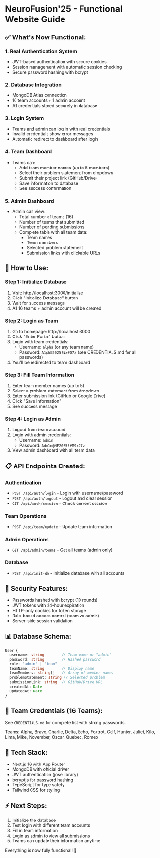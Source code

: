 # NeuroFusion'25 - Functional Website Guide

## ✅ What's Now Functional:

### 1. **Real Authentication System**
- JWT-based authentication with secure cookies
- Session management with automatic session checking
- Secure password hashing with bcrypt

### 2. **Database Integration**
- MongoDB Atlas connection
- 16 team accounts + 1 admin account
- All credentials stored securely in database

### 3. **Login System**
- Teams and admin can log in with real credentials
- Invalid credentials show error messages
- Automatic redirect to dashboard after login

### 4. **Team Dashboard**
- Teams can:
  - Add team member names (up to 5 members)
  - Select their problem statement from dropdown
  - Submit their project link (GitHub/Drive)
  - Save information to database
  - See success confirmation

### 5. **Admin Dashboard**
- Admin can view:
  - Total number of teams (16)
  - Number of teams that submitted
  - Number of pending submissions
  - Complete table with all team data:
    - Team names
    - Team members
    - Selected problem statement
    - Submission links with clickable URLs

## 🚀 How to Use:

### Step 1: Initialize Database
1. Visit: http://localhost:3000/initialize
2. Click "Initialize Database" button
3. Wait for success message
4. All 16 teams + admin account will be created

### Step 2: Login as Team
1. Go to homepage: http://localhost:3000
2. Click "Enter Portal" button
3. Login with team credentials:
   - Username: `alpha` (or any team name)
   - Password: `A1ph@2025!Nx#Q7z` (see CREDENTIALS.md for all passwords)
4. You'll be redirected to team dashboard

### Step 3: Fill Team Information
1. Enter team member names (up to 5)
2. Select a problem statement from dropdown
3. Enter submission link (GitHub or Google Drive)
4. Click "Save Information"
5. See success message

### Step 4: Login as Admin
1. Logout from team account
2. Login with admin credentials:
   - Username: `admin`
   - Password: `Adm1n@NF2025!#M9xQ7z`
3. View admin dashboard with all team data

## 📋 API Endpoints Created:

### Authentication
- `POST /api/auth/login` - Login with username/password
- `POST /api/auth/logout` - Logout and clear session
- `GET /api/auth/session` - Check current session

### Team Operations
- `POST /api/team/update` - Update team information

### Admin Operations  
- `GET /api/admin/teams` - Get all teams (admin only)

### Database
- `POST /api/init-db` - Initialize database with all accounts

## 🔐 Security Features:
- Passwords hashed with bcrypt (10 rounds)
- JWT tokens with 24-hour expiration
- HTTP-only cookies for token storage
- Role-based access control (team vs admin)
- Server-side session validation

## 📊 Database Schema:

```typescript
User {
  username: string        // Team name or "admin"
  password: string        // Hashed password
  role: "admin" | "team"
  teamName: string        // Display name
  teamMembers: string[]   // Array of member names
  problemStatement: string // Selected problem
  submissionLink: string  // GitHub/Drive URL
  createdAt: Date
  updatedAt: Date
}
```

## 🎯 Team Credentials (16 Teams):
See `CREDENTIALS.md` for complete list with strong passwords.

Teams: Alpha, Bravo, Charlie, Delta, Echo, Foxtrot, Golf, Hunter, Juliet, Kilo, Lima, Mike, November, Oscar, Quebec, Romeo

## 🔧 Tech Stack:
- Next.js 16 with App Router
- MongoDB with official driver
- JWT authentication (jose library)
- bcryptjs for password hashing
- TypeScript for type safety
- Tailwind CSS for styling

## ⚡ Next Steps:
1. Initialize the database
2. Test login with different team accounts
3. Fill in team information
4. Login as admin to view all submissions
5. Teams can update their information anytime

Everything is now fully functional! 🎉
